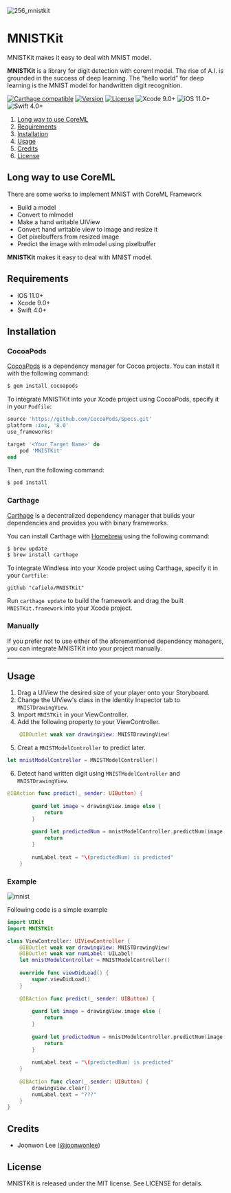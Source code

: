 ![256_mnistkit](https://user-images.githubusercontent.com/5119286/32812801-3867b03a-c9ea-11e7-831e-37c50fbc07ce.png)

# MNISTKit
MNISTKit makes it easy to deal with MNIST model.

**MNISTKit** is a library for digit detection with coreml model. The rise of A.I. is grounded in the success of deep learning. The “hello world” for deep learning is the MNIST model for handwritten digit recognition. 


[![Carthage compatible](https://img.shields.io/badge/Carthage-Compatible-brightgreen.svg?style=flat)](https://github.com/Carthage/Carthage)
[![Version](https://img.shields.io/cocoapods/v/MNISTKit.svg?style=flat)](http://cocoapods.org/pods/MNISTKit)
[![License](https://img.shields.io/cocoapods/l/MNISTKit.svg?style=flat)](https://github.com/cafielo/MNISTKit/blob/master/LICENSE?raw=true)
![Xcode 9.0+](https://img.shields.io/badge/Xcode-9.0%2B-blue.svg)
![iOS 11.0+](https://img.shields.io/badge/iOS-11.0%2B-blue.svg)
![Swift 4.0+](https://img.shields.io/badge/Swift-4.0%2B-orange.svg)

1. [Long way to use CoreML](#long-way-to-use-coreml)
2. [Requirements](#requirements)
3. [Installation](#installation)
4. [Usage](#usage)
5. [Credits](#credits)
6. [License](#license)


## Long way to use CoreML
There are some works to implement MNIST with CoreML Framework
- Build a model
- Convert to mlmodel
- Make a hand writable UIView 
- Convert hand writable view to image and resize it
- Get pixelbuffers from resized image
- Predict the image with mlmodel using pixelbuffer

**MNISTKit** makes it easy to deal with MNIST model.

## Requirements
- iOS 11.0+ 
- Xcode 9.0+
- Swift 4.0+


## Installation

### CocoaPods

[CocoaPods](http://cocoapods.org) is a dependency manager for Cocoa projects. You can install it with the following command:

```bash
$ gem install cocoapods
```

To integrate MNISTKit into your Xcode project using CocoaPods, specify it in your `Podfile`:

```ruby
source 'https://github.com/CocoaPods/Specs.git'
platform :ios, '8.0'
use_frameworks!

target '<Your Target Name>' do
    pod 'MNISTKit'
end
```

Then, run the following command:

```bash
$ pod install
```

### Carthage

[Carthage](https://github.com/Carthage/Carthage) is a decentralized dependency manager that builds your dependencies and provides you with binary frameworks.

You can install Carthage with [Homebrew](http://brew.sh/) using the following command:

```bash
$ brew update
$ brew install carthage
```

To integrate Windless into your Xcode project using Carthage, specify it in your `Cartfile`:

```ogdl
github "cafielo/MNISTKit"
```

Run `carthage update` to build the framework and drag the built `MNISTKit.framework` into your Xcode project.

### Manually

If you prefer not to use either of the aforementioned dependency managers, you can integrate MNISTKit into your project manually.

---


## Usage


1. Drag a UIView the desired size of your player onto your Storyboard.
2. Change the UIView's class in the Identity Inspector tab to `MNISTDrawingView`.
3. Import `MNISTKit` in your ViewController.
4. Add the following property to your ViewController.
```swift
    @IBOutlet weak var drawingView: MNISTDrawingView!
```
5. Creat a `MNISTModelController` to predict later.
```swift
let mnistModelController = MNISTModelController()
```
6. Detect hand written digit using `MNISTModelController` and `MNISTDrawingView`.
```swift 
@IBAction func predict(_ sender: UIButton) {
        
        guard let image = drawingView.image else {
            return
        }
        
        guard let predictedNum = mnistModelController.predictNum(image: image) else {
            return
        }
        
        numLabel.text = "\(predictedNum) is predicted"
    }
```

### Example

![mnist](https://user-images.githubusercontent.com/5119286/32814584-3f3b717c-c9f3-11e7-8dd2-d5831c693473.gif)

Following code is a simple example 
```swift 
import UIKit
import MNISTKit

class ViewController: UIViewController {
    @IBOutlet weak var drawingView: MNISTDrawingView!
    @IBOutlet weak var numLabel: UILabel!
    let mnistModelController = MNISTModelController()
    
    override func viewDidLoad() {
        super.viewDidLoad()
    }
    
    @IBAction func predict(_ sender: UIButton) {
        
        guard let image = drawingView.image else {
            return
        }
        
        guard let predictedNum = mnistModelController.predictNum(image: image) else {
            return
        }
        
        numLabel.text = "\(predictedNum) is predicted"
    }
    
    @IBAction func clear(_ sender: UIButton) {
        drawingView.clear()
        numLabel.text = "???"
    }
}
```



## Credits

- Joonwon Lee ([@joonwonlee](https://github.com/cafielo))


## License
MNISTKit is released under the MIT license. See LICENSE for details.



